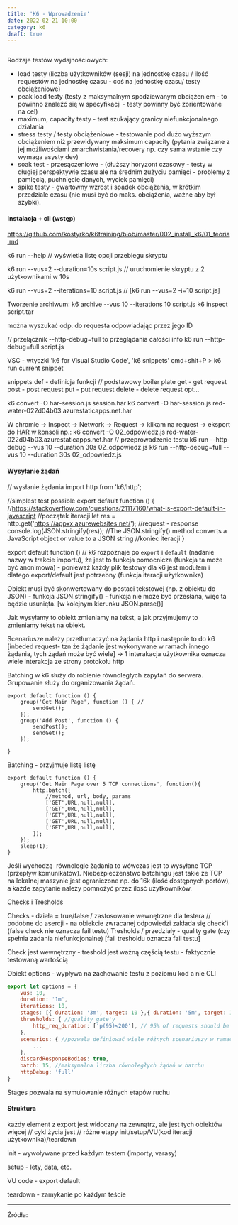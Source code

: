 ```yaml
---
title: 'K6 - Wprowadzenie'
date: 2022-02-21 10:00
category: k6
draft: true
---
```


![]()

Rodzaje testów wydajnościowych: 
- load testy (liczba użytkowników (sesji) na jednostkę czasu / ilość requestów na jednostkę czasu - coś na jednostkę czasu/ testy obciążeniowe)
- peak load testy (testy z maksymalnym spodziewanym obciążeniem - to powinno znaleźć się w specyfikacji - testy powinny być zorientowane na cel)
- maximum, capacity testy - test szukający granicy niefunkcjonalnego działania
- stress testy / testy obciążeniowe - testowanie pod dużo wyższym obciążeniem niż przewidywany maksimum capacity (pytania związane z jej możliwościami zmarchwistania/recovery np. czy sama wstanie czy wymaga asysty dev)
- soak test - przesączeniowe - (dłuższy horyzont czasowy - testy w długiej perspektywie czasu ale na średnim zużyciu pamięci - problemy z pamięcią, puchnięcie danych, wyciek pamięci)
- spike testy - gwałtowny wzrost i spadek obciążenia, w krótkim przedziale czasu (nie musi być do maks. obciążenia, ważne aby był szybki).

#### Instalacja + cli (wstęp)
https://github.com/kostyrko/k6training/blob/master/002_install_k6/01_teoria.md

k6 run --help // wyświetla listę opcji przebiegu skryptu

k6 run --vus=2 --duration=10s script.js // uruchomienie skryptu z 2 użytkownikami w 10s

k6 run --vus=2 --iterations=10 script.js
// [k6 run --vus=2 -i=10 script.js]

Tworzenie archiwum:
k6 archive --vus 10 --iterations 10 script.js
k6 inspect script.tar

można wyszukać odp. do requesta odpowiadając przez jego ID

// przełącznik --http-debug=full to przeglądania całości info
k6 run --http-debug=full script.js

VSC - wtyczki 'k6 for Visual Studio Code', 'k6 snippets'
cmd+shit+P > k6 run current snippet

snippets
def - definicja funkcji // podstawowy boiler plate
get - get request
post - post request
put - put request
delete - delete request
opt...

k6 convert -O har-session.js session.har
k6 convert -O har-session.js red-water-022d04b03.azurestaticapps.net.har


W chromie -> Inspect -> Network -> Request -> klikam na request -> eksport do HAR
w konsoli np.: k6 convert -O 02_odpowiedz.js red-water-022d04b03.azurestaticapps.net.har
// przeprowadzenie testu
k6 run --http-debug --vus 10 --duration 30s 02_odpowiedz.js
k6 run --http-debug=full --vus 10 --duration 30s 02_odpowiedz.js

#### Wysyłanie żądań

// wysłanie żądania
import http from 'k6/http';

//simplest test possible
export default function () { //https://stackoverflow.com/questions/21117160/what-is-export-default-in-javascript
    //początek iteracji
    let res = http.get('https://appxx.azurewebsites.net/'); //request - response
    console.log(JSON.stringify(res)); //The JSON.stringify() method converts a JavaScript object or value to a JSON string
    //koniec iteracji
}

export default function () // k6 rozpoznaje po `export` i `default` (nadanie nazwy w trakcie importu), że jest to funkcja pomocnicza (funkcja ta może być anonimowa) - ponieważ każdy plik testowy dla k6 jest modułem i dlatego export/default jest potrzebny (funkcja iteracji użytkownika)

Obiekt musi być skonwertowany do postaci tekstowej (np. z obiektu do JSON) - funkcja JSON.stringify() - funkcja nie może być przesłana, więc ta będzie usunięta. [w kolejnym kierunku JSON.parse()]

Jak wysyłamy to obiekt zmieniamy na tekst, a jak przyjmujemy to zmieniamy tekst na obiekt.


Scenariusze należy przetłumaczyć na żądania http i następnie to do k6
[inbeded request- tzn że żądanie jest wykonywane w ramach innego żądania, tych żądań może być wiele] -> 1 interakacja użytkownika oznacza wiele interakcja ze strony protokołu http

Batching w k6 służy do robienie równoległych zapytań do serwera.
Grupowanie służy do organizowania żądań.

    export default function () {
        group('Get Main Page', function () { //
            sendGet();
        });
        group('Add Post', function () {
            sendPost();
            sendGet();
        });
        
    }

Batching - przyjmuje listę listę

    export default function () {
        group('Get Main Page over 5 TCP connections', function(){
            http.batch([
                //method, url, body, params
                ['GET',URL,null,null],
                ['GET',URL,null,null],
                ['GET',URL,null,null],
                ['GET',URL,null,null],
                ['GET',URL,null,null],
            ]);
        });
        sleep(1);
    }


Jeśli wychodzą  równolegle żądania to wówczas jest to wysyłane TCP (przepływ komunikatów). Niebezpieczeństwo batchingu jest takie że TCP na lokalnej maszynie jest ograniczone np. do 16k (ilość dostępnych portów), a każde zapytanie należy pomnożyć przez ilość użytkowników.


Checks i Tresholds

Checks - działa = true/false / zastosowanie wewnętrzne dla testera // podobne do asercji - na obiekcie zwracanej odpowiedzi zakłada się check'i (false check nie oznacza fail testu)
Tresholds / przedziały - quality gate (czy spełnia zadania niefunkcjonalne) [fail tresholdu oznacza fail testu]

Check jest wewnętrzny - treshold jest ważną częścią testu - faktycznie testowaną wartością

Obiekt options - wypływa na zachowanie testu z poziomu kod a nie CLI

```javascript
export let options = {
    vus: 10,
    duration: '1m',
    iterations: 10,
    stages: [{ duration: '3m', target: 10 },{ duration: '5m', target: 10 }], //stage służą do sterowania obciążeniem
    thresholds: { //quality gate'y
        http_req_duration: ['p(95)<200'], // 95% of requests should be below 200ms
    },
    scenarios: { //pozwala definiować wiele różnych scenariuszy w ramach jednego testu
        ...
    },
    discardResponseBodies: true,
    batch: 15, //maksymalna liczba równoległych żądań w batchu
    httpDebug: 'full'
}
```
Stages pozwala na symulowanie różnych etapów ruchu

#### Struktura

każdy element z export jest widoczny na zewnątrz, ale jest tych obiektów więcej // cykl życia jest // 
różne etapy init/setup/VU(kod iteracji użytkownika)/teardown



init - wywoływane przed każdym testem (importy, varasy)

setup - lety, data, etc.

VU code - export default

teardown - zamykanie po każdym teście


----

Źródła:

[]()




